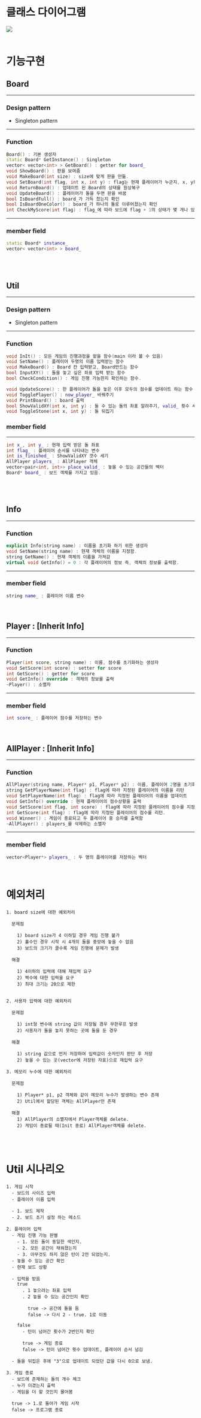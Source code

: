 # 클래스 다이어그램
<img src="./UML.png">
<br><br>


# 기능구현

## Board

---

### Design pattern

- Singleton pattern

---

### Function

```C++
Board() : 기본 생성자
static Board* GetInstance() : Singleton
vector< vector<int> > GetBoard() : getter for board_
void ShowBoard() : 판을 보여줌
void MakeBoard(int size) : size에 맞게 판을 만듦.
void SetBoard(int flag, int x, int y) : flag는 현재 플레이어가 누군지, x, y좌표에 돌 놓기
void ReturnBoard() : 업데이트 된 Board의 상태를 원상복구
void UpdateBoard() : 플레이어가 돌을 두면 판을 바꿈
bool IsBoardFull() : board_가 가득 찼는지 확인
bool IsBoardOneColor() : board_가 하나의 돌로 이루어졌는지 확인
int CheckMyScore(int flag) : flag_에 따라 보드에 flag + 1의 상태가 몇 개나 있는지 확인
```

---

### member field

```C++
static Board* instance_
vector< vector<int> > board_
```
<br><br>

## Util

---

### Design pattern

- Singleton pattern

---

### Function

```C++
void InIt() : 모든 게임의 진행과정을 맡을 함수(main 이라 볼 수 있음)
void SetName() : 플레이어 두명의 이름 입력받는 함수
void MakeBoard() : Board 칸 입력받고, Board만드는 함수
bool InputXY() : 돌을 놓고 싶은 좌표 입력 받는 함수
bool CheckCondition() : 게임 진행 가능한지 확인하는 함수.

void UpdateScore() : 한 플레이어가 돌을 놓은 이후 모두의 점수를 업데이트 하는 함수
void TogglePlayer() : now_player_ 바꿔주기
void PrintBoard() : board 출력
bool ShowValidXY(int x, int y) : 둘 수 있는 돌의 좌표 알려주기, valid_ 횟수 세기
void ToggleStone(int x, int y) : 돌 뒤집기
```

### member field

---

```C++
int x_, int y_ : 현재 입력 받은 돌 좌표
int flag_ : 플레이어 순서를 나타내는 변수
int is_finished_ : ShowValidXY 갯수 세기
AllPlayer players_ : AllPlayer 객체 
vector<pair<int, int>> place_valid_ : 놓을 수 있는 공간들의 벡터
Board* board_ : 보드 객체를 가지고 있음.
```

<br><br>

## Info

---

### Function

```C++
explicit Info(string name) : 이름을 초기화 하기 위한 생성자
void SetName(string name) : 현재 객체의 이름을 지정함.
string GetName() : 현재 객체의 이름을 가져감
virtual void GetInfo() = 0 : 각 플레이어의 정보 즉, 객체의 정보를 출력함.
```

---

### member field

```C++
string name_ : 플레이어 이름 변수
```
<br>

## Player : [Inherit Info]

---

### Function

```C++
Player(int score, string name) : 이름, 점수를 초기화하는 생성자
void SetScore(int score) : setter for score
int GetScore() : getter for score
void GetInfo() override : 객체의 정보를 출력
~Player() : 소멸자
```

---

### member field

```C++
int score_ : 플레이어 점수를 저장하는 변수
```
<br>

## AllPlayer : [Inherit Info]

---

### Function

```C++
AllPlayer(string name, Player* p1, Player* p2) : 이름, 플레이어 2명을 초기화하는 생성자.
string GetPlayerName(int flag) : flag에 따라 지정된 플레이어의 이름을 리턴
void SetPlayerName(int flag) : flag에 따라 지정된 플레이어의 이름을 업데이트
void GetInfo() override : 현재 플레이어의 점수상황을 출력
void SetScore(int flag, int score) : flag에 따라 지정된 플레이어의 점수를 지정
int GetScore(int flag) : flag에 따라 지정된 플레이어의 점수를 리턴.
void Winner() : 게임이 종료되고 두 플레이어 중 승자를 출력함
~AllPlayer() : players_를 삭제하는 소멸자

```

---

### member field

```C++
vector<Player*> players_ : 두 명의 플레이어를 저장하는 벡터
```

<br>

# 예외처리
```
1. board size에 대한 예외처리
  
  문제점 
  
    1) board size가 4 이하일 경우 게임 진행 불가
    2) 홀수인 경우 시작 시 4개의 돌을 중앙에 놓을 수 없음
    3) 보드의 크기가 클수록 게임 진행에 문제가 발생
  
  해결

    1) 4이하의 입력에 대해 재입력 요구
    2) 짝수에 대한 입력을 요구
    3) 최대 크기는 20으로 제한


2. 사용자 입력에 대한 예외처리
  
  문제점 
  
    1) int형 변수에 string 값이 저장될 경우 무한루프 발생
    2) 사용자가 돌을 놓지 못하는 곳에 돌을 둔 경우
  
  해결

    1) string 값으로 먼저 저장하여 입력값이 숫자인지 판단 후 저장
    2) 놓을 수 있는 곳(vector에 저장된 자표)으로 재입력 요구

3. 메모리 누수에 대한 예외처리
  
  문제점

    1) Player* p1, p2 객체와 같이 메모리 누수가 발생하는 변수 존재
    2) Util에서 할당된 객체는 AllPlayer만 존재

  해결
    1) AllPlayer의 소멸자에서 Player객체를 delete.
    2) 게임이 종료될 때(Init 종료) AllPlayer객체를 delete.

```

<br><br>

# Util 시나리오
```
1. 게임 시작
  - 보드의 사이즈 입력
  - 플레이어 이름 입력
  
  - 1. 보드 제작
  - 2. 보드 초기 설정 하는 메소드

2. 플레이어 입력
  - 게임 진행 가능 판별
    - 1. 모든 돌이 동일한 색인지.
    - 2. 모든 공간이 채워졌는지
    - 3. 아무것도 하지 않은 턴이 2전 되었는지.
  - 놓을 수 있는 공간 확인
  - 현재 보드 상황 
  
  - 입력을 받음
    true
      . 1 놓으려는 좌표 입력
      . 2 놓을 수 있는 공간인지 확인
        
        true -> 공간에 돌을 둠
        false -> 다시 2 - true. 1로 이동

    false
      - 턴이 넘어간 횟수가 2번인지 확인

      true -> 게임 종료
      false -> 턴이 넘어간 횟수 업데이트, 플레이어 순서 넘김
  
  - 돌을 뒤집은 후에 "3"으로 업데이트 되었던 값을 다시 0으로 보냄.

3. 게임 종료
  - 보드에 존재하는 돌의 개수 체크
  - 누가 이겼는지 출력
  - 게임을 더 할 것인지 물어봄

  true -> 1.로 돌아가 게임 시작
  false -> 프로그램 종료

```